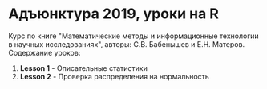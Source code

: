 # Адъюнктура 2019, уроки на R

Курс по книге "Математические методы и информационные технологии в научных исследованиях", авторы: С.В. Бабенышев и Е.Н. Матеров. Содержание уроков:

1. **Lesson 1** - Описательные статистики
2. **Lesson 2** - Проверка распределения на нормальность
